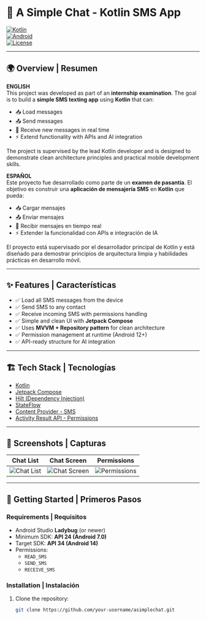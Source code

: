 # 📱 A Simple Chat - Kotlin SMS App  

[![Kotlin](https://img.shields.io/badge/Kotlin-1.9.0-blueviolet?logo=kotlin&logoColor=white)](https://kotlinlang.org/)  
[![Android](https://img.shields.io/badge/Android-12+-3DDC84?logo=android&logoColor=white)](https://developer.android.com/)  
[![License](https://img.shields.io/badge/License-MIT-yellow.svg)](LICENSE)  

---

## 🌍 Overview | Resumen

**ENGLISH**  
This project was developed as part of an **internship examination**. The goal is to build a **simple SMS texting app** using **Kotlin** that can:  
- 📥 Load messages  
- 📤 Send messages  
- 📡 Receive new messages in real time  
- ⚡ Extend functionality with APIs and AI integration  

The project is supervised by the lead Kotlin developer and is designed to demonstrate clean architecture principles and practical mobile development skills.  

**ESPAÑOL**  
Este proyecto fue desarrollado como parte de un **examen de pasantía**. El objetivo es construir una **aplicación de mensajería SMS** en **Kotlin** que pueda:  
- 📥 Cargar mensajes  
- 📤 Enviar mensajes  
- 📡 Recibir mensajes en tiempo real  
- ⚡ Extender la funcionalidad con APIs e integración de IA  

El proyecto está supervisado por el desarrollador principal de Kotlin y está diseñado para demostrar principios de arquitectura limpia y habilidades prácticas en desarrollo móvil.  

---

## ✨ Features | Características

- ✅ Load all SMS messages from the device  
- ✅ Send SMS to any contact  
- ✅ Receive incoming SMS with permissions handling  
- ✅ Simple and clean UI with **Jetpack Compose**  
- ✅ Uses **MVVM + Repository pattern** for clean architecture  
- ✅ Permission management at runtime (Android 12+)  
- ✅ API-ready structure for AI integration  

---

## 🏗️ Tech Stack | Tecnologías

- [Kotlin](https://kotlinlang.org/)  
- [Jetpack Compose](https://developer.android.com/jetpack/compose)  
- [Hilt (Dependency Injection)](https://dagger.dev/hilt/)  
- [StateFlow](https://developer.android.com/kotlin/flow/stateflow-and-sharedflow)  
- [Content Provider - SMS](https://developer.android.com/reference/android/provider/Telephony.Sms)  
- [Activity Result API - Permissions](https://developer.android.com/training/basics/intents/result)  

---

## 📸 Screenshots | Capturas

| Chat List | Chat Screen | Permissions |
|-----------|-------------|-------------|
| ![Chat List](docs/screenshots/chat_list.png) | ![Chat Screen](docs/screenshots/chat_screen.png) | ![Permissions](docs/screenshots/permissions.png) |

---

## 🚀 Getting Started | Primeros Pasos

### Requirements | Requisitos
- Android Studio **Ladybug** (or newer)  
- Minimum SDK: **API 24 (Android 7.0)**  
- Target SDK: **API 34 (Android 14)**  
- Permissions:  
  - `READ_SMS`  
  - `SEND_SMS`  
  - `RECEIVE_SMS`  

### Installation | Instalación
1. Clone the repository:  
   ```bash
   git clone https://github.com/your-username/asimplechat.git
